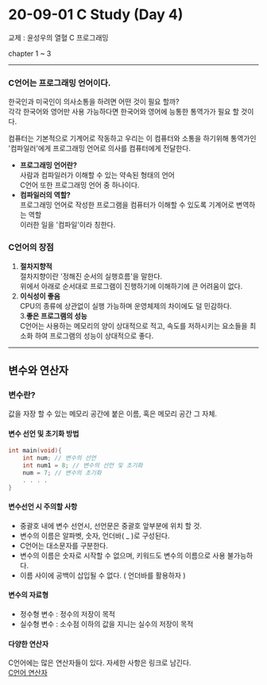 20-09-01 C Study (Day 4)
=====
교제 : 윤성우의 열혈 C 프로그래밍  

chapter 1 ~ 3
<hr>

### C언어는 프로그래밍 언어이다.

한국인과 미국인이 의사소통을 하려면 어떤 것이 필요 할까?  
각각 한국어와 영어만 사용 가능하다면 한국어와 영어에 능통한 통역가가 필요 할 것이다.  
  
컴퓨터는 기본적으로 기계어로 작동하고 우리는 이 컴퓨터와 소통을 하기위해 통역가인 '컴파일러'에게 프로그래밍 언어로 의사를 컴퓨터에게 전달한다.

- __프로그래밍 언어란?__  
사람과 컴파일러가 이해할 수 있는 약속된 형태의 언어  
C언어 또한 프로그래밍 언어 중 하나이다.  
- __컴파일러의 역할?__  
프로그래밍 언어로 작성한 프로그램을 컴퓨터가 이해할 수 있도록 기계어로 변역하는 역할  
이러한 일을 '컴파일'이라 칭한다.

### C언어의 장점
1. __절차지향적__  
절차지향이란 '정해진 순서의 실행흐름'을 말한다.  
위에서 아래로 순서대로 프로그램이 진행하기에 이해하기에 큰 어려움이 없다.
2. __이식성이 좋음__  
CPU의 종류에 상관없이 실행 가능하며 운영체제의 차이에도 덜 민감하다.  
3.__좋은 프로그램의 성능__  
C언어는 사용하는 메모리의 양이 상대적으로 적고, 속도를 저하시키는 요소들을 최소화 하여 프로그램의 성능이 상대적으로 좋다.
<hr>

## 변수와 연산자

### 변수란?
값을 자장 할 수 있는 메모리 공간에 붙은 이름, 혹은 메모리 공간 그 자체.  

#### 변수 선언 및 초기화 방법

``` c
int main(void){
	int num; // 변수의 선언
	int num1 = 8; // 변수의 선언 및 초기화
	num = 7; // 변수의 초기화
	. . . .
}
```

#### 변수선언 시 주의할 사항
- 중괄호 내에 변수 선언시, 선언문은 중괄호 앞부분에 위치 할 것.
- 변수의 이름은 알파벳, 숫자, 언더바( _ )로 구성된다.
- C언어는 대소문자를 구분한다.
- 변수의 이름은 숫자로 시작할 수 없으며, 키워드도 변수의 이름으로 사용 불가능하다.
- 이름 사이에 공백이 삽입될 수 없다. ( 언더바를 활용하자 )

#### 변수의 자료형
- 정수형 변수 : 정수의 저장이 목적
- 실수형 변수 : 소수점 이하의 값을 지니는 실수의 저장이 목적

#### 다양한 연산자
C언어에는 많은 연산자들이 있다. 자세한 사항은 링크로 남긴다.  
[C언어 연산자](https://ko.wikipedia.org/wiki/C%EC%99%80_C%2B%2B%EC%9D%98_%EC%97%B0%EC%82%B0%EC%9E%90)